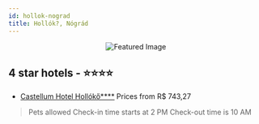 ```yaml
---
id: hollok-nograd
title: Hollók?, Nógrád
---
```


<center><img src="https://i.travelapi.com/hotels/16000000/15100000/15097800/15097701/a0263777_z.jpg" alt="Featured Image" /></center>


##  4 star hotels - ⭐️⭐️⭐️⭐️

-    [Castellum Hotel Hollókő****](https://us.hurb.com/hotels/hollok/castellum-hotel-holloko-JNP-JP01303Z?cmp=18055) Prices from R$ 743,27
   > Pets allowed    Check-in time starts at 2 PM  Check-out time is 10 AM
